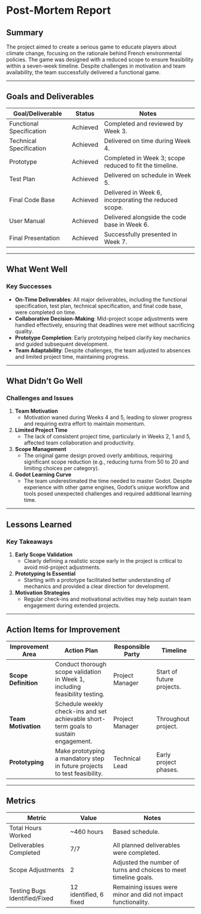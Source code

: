 # Post-Mortem Report

## Summary

The project aimed to create a serious game to educate players about climate change, focusing on the rationale behind French environmental policies. The game was designed with a reduced scope to ensure feasibility within a seven-week timeline. Despite challenges in motivation and team availability, the team successfully delivered a functional game.

---

## Goals and Deliverables

| Goal/Deliverable          | Status                   | Notes                                                                 |
|---------------------------|--------------------------|----------------------------------------------------------------------|
| Functional Specification   | Achieved                 | Completed and reviewed by Week 3.                                   |
| Technical Specification    | Achieved                 | Delivered on time during Week 4.                                    |
| Prototype                  | Achieved                 | Completed in Week 3; scope reduced to fit the timeline.             |
| Test Plan                  | Achieved                 | Delivered on schedule in Week 5.                                    |
| Final Code Base            | Achieved                 | Delivered in Week 6, incorporating the reduced scope.               |
| User Manual                | Achieved                 | Delivered alongside the code base in Week 6.                        |
| Final Presentation         | Achieved                 | Successfully presented in Week 7.                                   |

---

## What Went Well

### Key Successes
- **On-Time Deliverables**: All major deliverables, including the functional specification, test plan, technical specification, and final code base, were completed on time.
- **Collaborative Decision-Making**: Mid-project scope adjustments were handled effectively, ensuring that deadlines were met without sacrificing quality.
- **Prototype Completion**: Early prototyping helped clarify key mechanics and guided subsequent development.
- **Team Adaptability**: Despite challenges, the team adjusted to absences and limited project time, maintaining progress.

---

## What Didn’t Go Well

### Challenges and Issues
1. **Team Motivation**  
   - Motivation waned during Weeks 4 and 5, leading to slower progress and requiring extra effort to maintain momentum.  
2. **Limited Project Time**  
   - The lack of consistent project time, particularly in Weeks 2, 1 and 5, affected team collaboration and productivity.  
3. **Scope Management**  
   - The original game design proved overly ambitious, requiring significant scope reduction (e.g., reducing turns from 50 to 20 and limiting choices per category).  
4. **Godot Learning Curve**
   - The team underestimated the time needed to master Godot. Despite experience with other game engines, Godot’s unique workflow and tools posed unexpected challenges and required additional learning time.

---

## Lessons Learned

### Key Takeaways
1. **Early Scope Validation**  
   - Clearly defining a realistic scope early in the project is critical to avoid mid-project adjustments.  
2. **Prototyping Is Essential**  
   - Starting with a prototype facilitated better understanding of mechanics and provided a clear direction for development.  
3. **Motivation Strategies**  
   - Regular check-ins and motivational activities may help sustain team engagement during extended projects.

---

## Action Items for Improvement

| Improvement Area         | Action Plan                                  | Responsible Party         | Timeline          |
|--------------------------|----------------------------------------------|---------------------------|-------------------|
| **Scope Definition**     | Conduct thorough scope validation in Week 1, including feasibility testing. | Project Manager          | Start of future projects. |
| **Team Motivation**      | Schedule weekly check-ins and set achievable short-term goals to sustain engagement. | Project Manager          | Throughout project.        |
| **Prototyping**          | Make prototyping a mandatory step in future projects to test feasibility. | Technical Lead           | Early project phases.      |

---

## Metrics

| Metric                       | Value                   | Notes                                                             |
|------------------------------|-------------------------|-------------------------------------------------------------------|
| Total Hours Worked           | ~460 hours             | Based schedule.                                          |
| Deliverables Completed       | 7/7                    | All planned deliverables were completed.                         |
| Scope Adjustments            | 2                      | Adjusted the number of turns and choices to meet timeline goals. |
| Testing Bugs Identified/Fixed| 12 identified, 6 fixed | Remaining issues were minor and did not impact functionality.     |



